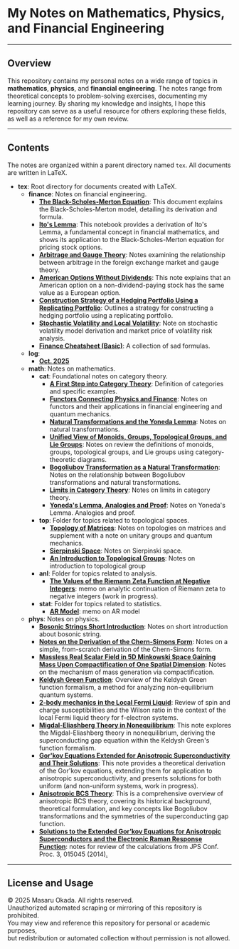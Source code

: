 # My Notes on Mathematics, Physics, and Financial Engineering

---

## Overview

This repository contains my personal notes on a wide range of topics in **mathematics**, **physics**, and **financial engineering**. The notes range from theoretical concepts to problem-solving exercises, documenting my learning journey. By sharing my knowledge and insights, I hope this repository can serve as a useful resource for others exploring these fields, as well as a reference for my own review.

---

## Contents

The notes are organized within a parent directory named `tex`. All documents are written in LaTeX.

- **tex**: Root directory for documents created with LaTeX.
    - **finance**: Notes on financial engineering.
        - **[The Black-Scholes-Merton Equation](https://github.com/masaru113/mastex/blob/main/tex/finance/BlackScholesMerton/main.pdf)**: This document explains the Black-Scholes-Merton model, detailing its derivation and formula.
        - **[Ito's Lemma](https://github.com/masaru113/mastex/blob/main/tex/finance/ItoLemma/main.pdf)**: This notebook provides a derivation of Ito's Lemma, a fundamental concept in financial mathematics, and shows its application to the Black-Scholes-Merton equation for pricing stock options.
        - **[Arbitrage and Gauge Theory](https://github.com/masaru113/mastex/blob/main/tex/finance/GaugeTheoryInForex/main.pdf)**: Notes examining the relationship between arbitrage in the foreign exchange market and gauge theory.
        - **[American Options Without Dividends](https://github.com/masaru113/mastex/blob/main/tex/finance/NonDividendAmericanOption/main.pdf)**: This note explains that an American option on a non-dividend-paying stock has the same value as a European option.
        - **[Construction Strategy of a Hedging Portfolio Using a Replicating Portfolio](https://github.com/masaru113/mastex/blob/main/tex/finance/ReplicatingPortfolio/main.pdf)**: Outlines a strategy for constructing a hedging portfolio using a replicating portfolio.
        - **[Stochastic Volatility and Local Volatility](https://github.com/masaru113/mastex/blob/main/tex/finance/StochasticAndLocalVolatility/main.pdf)**: Note on stochastic volatility model derivation and market price of volatility risk analysis.
        - **[Finance Cheatsheet (Basic)](https://github.com/masaru113/mastex/blob/main/tex/finance/basic_cheat_sheet/main.pdf)**: A collection of sad formulas.
    - **log**:
      - **[Oct. 2025](https://github.com/masaru113/mastex/blob/main/tex/dia/2025/10/main.pdf)**
    - **math**: Notes on mathematics.
        - **cat**: Foundational notes on category theory.
            - **[A First Step into Category Theory](https://github.com/masaru113/mastex/blob/main/tex/math/cat/category_first_step/main.pdf)**: Definition of categories and specific examples.
            - **[Functors Connecting Physics and Finance](https://github.com/masaru113/mastex/blob/main/tex/math/cat/functor/main.pdf)**: Notes on functors and their applications in financial engineering and quantum mechanics.
            - **[Natural Transformations and the Yoneda Lemma](https://github.com/masaru113/mastex/blob/main/tex/math/cat/natural_transformation/main.pdf)**: Notes on natural transformations.
            - **[Unified View of Monoids, Groups, Topological Groups, and Lie Groups](https://github.com/masaru113/mastex/blob/main/tex/math/cat/mon_grp_topg_lie/main.pdf)**: Notes on review the definitions of monoids, groups, topological groups, and Lie groups using category-theoretic diagrams.
            - **[Bogoliubov Transformation as a Natural Transformation](https://github.com/masaru113/mastex/blob/main/tex/math/cat/BogoliubovTrans_as_NaturalTrans/main.pdf)**: Notes on the relationship between Bogoliubov transformations and natural transformations.
            - **[Limits in Category Theory](https://github.com/masaru113/mastex/blob/main/tex/math/cat/limit_intro/main.pdf)**: Notes on limits in category theory.
            - **[Yoneda's Lemma, Analogies and Proof](https://github.com/masaru113/mastex/blob/main/tex/math/cat/Yoneda/main.pdf)**: Notes on Yoneda's Lemma. Analogies and proof.
        - **top**: Folder for topics related to topological spaces.
            - **[Topology of Matrices](https://github.com/masaru113/mastex/blob/main/tex/math/top/MatrixTopology/main.pdf)**: Notes on topologies on matrices and supplement with a note on unitary groups and quantum mechanics.
            - **[Sierpinski Space](https://github.com/masaru113/mastex/blob/main/tex/math/top/sierpinski_space/main.pdf)**: Notes on Sierpinski space.
            - **[An Introduction to Topological Groups](https://github.com/masaru113/mastex/blob/main/tex/math/top/topological_group_first_step/main.pdf)**: Notes on introduction to topological group
        - **anl**: Folder for topics related to analysis.
          - **[The Values of the Riemann Zeta Function at Negative Integers](https://github.com/masaru113/mastex/blob/main/tex/math/anl/ZetaAnalyticContinuation/main.pdf)**: memo on analytic continuation of Riemann zeta to negative integers (work in progress).
        - **stat**: Folder for topics related to statistics.
          - **[AR Model](https://github.com/masaru113/mastex/blob/main/tex/math/stat/AR/main.pdf)**: memo on AR model
    - **phys**: Notes on physics.
        - **[Bosonic Strings Short Introduction](https://github.com/masaru113/mastex/blob/main/tex/phys/BozonicString/main.pdf)**: Notes on short introduction about bosonic string.
        - **[Notes on the Derivation of the Chern-Simons Form](https://github.com/masaru113/mastex/blob/main/tex/phys/ChernSimonsForm/main.pdf)**: Notes on a simple, from-scratch derivation of the Chern-Simons form.
        - **[Massless Real Scalar Field in 5D Minkowski Space Gaining Mass Upon Compactification of One Spatial Dimension](https://github.com/masaru113/mastex/blob/main/tex/phys/KaluzaKleinMassGeneration/main.pdf)**: Notes on the mechanism of mass generation via compactification.
        - **[Keldysh Green Function](https://github.com/masaru113/mastex/blob/main/tex/phys/KeldyshGreenFunction/main.pdf)**: Overview of the Keldysh Green function formalism, a method for analyzing non-equilibrium quantum systems.
        - **[2-body mechanics in the Local Fermi Liquid](https://github.com/masaru113/mastex/blob/main/tex/phys/LocalFermiLiquid/main.pdf)**: Review of spin and charge susceptibilities and the Wilson ratio in the context of the local Fermi liquid theory for f-electron systems.
        - **[Migdal-Eliashberg Theory in Nonequilibrium](https://github.com/masaru113/mastex/blob/main/tex/phys/MigdalEliashberg/main.pdf)**: This note explores the Migdal-Eliashberg theory in nonequilibrium, deriving the superconducting gap equation within the Keldysh Green's function formalism.
        - **[Gor'kov Equations Extended for Anisotropic Superconductivity and Their Solutions](https://github.com/masaru113/mastex/blob/main/tex/phys/anisotropic_gorkov/main.pdf)**: This note provides a theoretical derivation of the Gor'kov equations, extending them for application to anisotropic superconductivity, and presents solutions for both uniform (and non-uniform systems, work in progress).
        - **[Anisotropic BCS Theory](https://github.com/masaru113/mastex/blob/main/tex/phys/anisotropic_superconductivity/main.pdf)**: This is a comprehensive overview of anisotropic BCS theory, covering its historical background, theoretical formulation, and key concepts like Bogoliubov transformations and the symmetries of the superconducting gap function.
        - **[Solutions to the Extended Gor’kov Equations for Anisotropic Superconductors and the Electronic Raman Response Function](https://github.com/masaru113/mastex/blob/main/tex/phys/extended_gorkov_anisotropic_raman/main.pdf)**: notes for review of the calculations from JPS Conf. Proc. 3, 015045 (2014)[.](https://journals.jps.jp/doi/10.7566/JPSCP.3.015045)
---

## License and Usage

© 2025 Masaru Okada. All rights reserved.  
Unauthorized automated scraping or mirroring of this repository is prohibited.  
You may view and reference this repository for personal or academic purposes,  
but redistribution or automated collection without permission is not allowed.